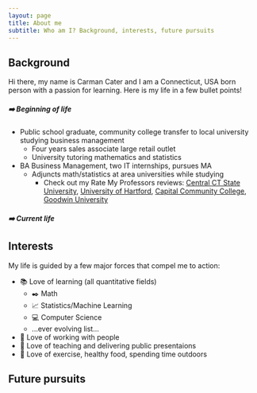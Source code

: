 ```yaml
---
layout: page
title: About me
subtitle: Who am I? Background, interests, future pursuits
---
```


## Background 
Hi there, my name is Carman Cater and I am a Connecticut, USA born person with a passion for learning. Here is my life in a few bullet points!

##### :arrow_right: Beginning of life
- Public school graduate, community college transfer to local university studying business management
  - Four years sales associate large retail outlet
  - University tutoring mathematics and statistics
- BA Business Management, two IT internships, pursues MA
  - Adjuncts math/statistics at area universities while studying
    - Check out my Rate My Professors reviews: [Central CT State University](https://www.ratemyprofessors.com/professor/2398329), [University of Hartford](https://www.ratemyprofessors.com/professor/2619271), [Capital Community College](https://www.ratemyprofessors.com/professor/2619272), [Goodwin University](https://www.ratemyprofessors.com/professor/2523642)

##### :arrow_right: Current life

## Interests
My life is guided by a few major forces that compel me to action:
- :books: Love of learning (all quantitative fields)
  - :black_nib: Math 
  - :chart_with_upwards_trend: Statistics/Machine Learning
  - :computer: Computer Science
  - ...ever evolving list...
- :office: Love of working with people 
- :speech_balloon: Love of teaching and delivering public presentaions
- :muscle: Love of exercise, healthy food, spending time outdoors

## Future pursuits









<!-- After narrowly sliding into community college (MxCC) after a tumultuos high school experience I began studying Business Management. It was at my transfer institution (CCSU) that I began tutoring statistics and mathematics.  -->



<!-- From this time I made the connection between my love of working in groups, giving public presentations, learning and teaching that I began a lifelong quest for  -->

